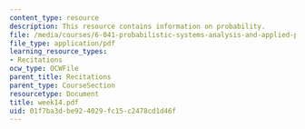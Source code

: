 ```yaml
---
content_type: resource
description: This resource contains information on probability.
file: /media/courses/6-041-probabilistic-systems-analysis-and-applied-probability-spring-2006/01f7ba3dbe924029fc15c2478cd1d46f_week14.pdf
file_type: application/pdf
learning_resource_types:
- Recitations
ocw_type: OCWFile
parent_title: Recitations
parent_type: CourseSection
resourcetype: Document
title: week14.pdf
uid: 01f7ba3d-be92-4029-fc15-c2478cd1d46f
---
```

